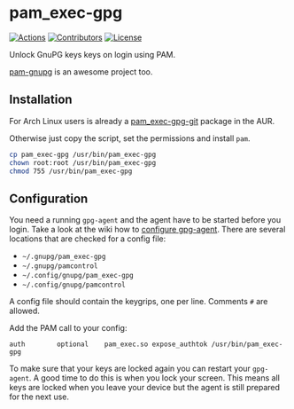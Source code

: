 # pam_exec-gpg

[![Actions](https://github.com/x70b1/pam_exec-gpg/actions/workflows/shellcheck.yml/badge.svg)](https://github.com/x70b1/pam_exec-gpg/actions)
[![Contributors](https://img.shields.io/github/contributors/x70b1/pam_exec-gpg.svg)](https://github.com/x70b1/pam_exec-gpg/graphs/contributors)
[![License](https://img.shields.io/github/license/x70b1/pam_exec-gpg.svg)](https://github.com/x70b1/pam_exec-gpg/blob/master/LICENSE)

Unlock GnuPG keys keys on login using PAM.

[pam-gnupg](https://github.com/cruegge/pam-gnupg) is an awesome project too.


## Installation

For Arch Linux users is already a [pam_exec-gpg-git](https://aur.archlinux.org/packages/pam_exec-gpg-git/) package in the AUR.

Otherwise just copy the script, set the permissions and install `pam`.

```sh
cp pam_exec-gpg /usr/bin/pam_exec-gpg
chown root:root /usr/bin/pam_exec-gpg
chmod 755 /usr/bin/pam_exec-gpg
```


## Configuration

You need a running `gpg-agent` and the agent have to be started before you login.
Take a look at the wiki how to [configure gpg-agent](https://wiki.archlinux.org/title/GnuPG#gpg-agent).
There are several locations that are checked for a config file:

* `~/.gnupg/pam_exec-gpg`
* `~/.gnupg/pamcontrol`
* `~/.config/gnupg/pam_exec-gpg`
* `~/.config/gnupg/pamcontrol`

A config file should contain the keygrips, one per line.
Comments `#` are allowed.


Add the PAM call to your config:

```
auth		optional	pam_exec.so expose_authtok /usr/bin/pam_exec-gpg
```

To make sure that your keys are locked again you can restart your `gpg-agent`.
A good time to do this is when you lock your screen.
This means all keys are locked when you leave your device but the agent is still prepared for the next use.
